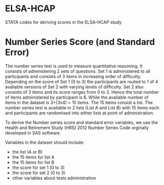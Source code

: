 # ELSA-HCAP
STATA codes for deriving scores in the ELSA-HCAP study

# Number Series Score (and Standard Error)

The number series test is used to measure quantitative reasoning. It consists of administering 2 sets of questions. Set 1 is administered to all participants and consists of 3 items in increasing order of difficulty. Depending on the score of Set 1 (0 to 3) the participants are routed to 1 of 4 avaliable versions of Set 2 with varying levels of difficulty. Set 2 also consists of 3 items and its score ranges from 0 to 3. Hence the total number of items administered by participant is 6. While the available number of items in the dataset is 3+(3x4) = 15 items. The 15 items consist a list. The number series test is available in 2 lists (List A and List B) with 15 items each and participants are randomised into either lists at point of administration.   

To derive the Number series score and standard error variables, we use the Health and Retirement Study (HRS) 2012 Number Series Code orginally developed in SAS software.

Variables in the dataset should include:
* the list (A or B)
* the 15 items for list A 
* the 15 items for list B
* the score for set 1 (0 to 3)
* the score for set 2 (0 to 3)
* other variables about tests administration 






